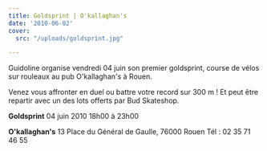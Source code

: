 ```yaml
---
title: Goldsprint | O'kallaghan's
date: '2010-06-02'
cover:
  src: "/uploads/goldsprint.jpg"

---
```

Guidoline organise vendredi 04 juin son premier goldsprint, course de vélos sur rouleaux au pub O'kallaghan's à Rouen.

Venez vous affronter en duel ou battre votre record sur 300 m ! Et peut être repartir avec un des lots offerts par Bud Skateshop.

**Goldsprint** 04 juin 2010 18h00 à 23h00

**O'kallaghan's** 13 Place du Général de Gaulle, 76000 Rouen‎ Tél : 02 35 71 46 55‎